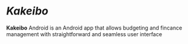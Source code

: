 # *Kakeibo*

**Kakeibo** Android is an Android app that allows budgeting and fincance management with straightforward and seamless user interface

